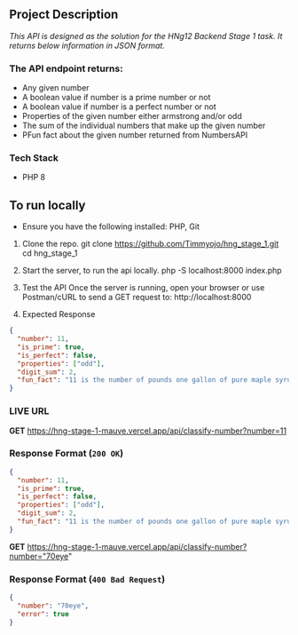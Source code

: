 ## Project Description
*This API is designed as the solution for the HNg12 Backend Stage 1 task. It returns below information in JSON format.*

### The API endpoint returns:
- Any given number
- A boolean value if number is a prime number or not
- A boolean value if number is a perfect number or not
- Properties of the given number either armstrong and/or odd
- The sum of the individual numbers that make up the given number
- PFun fact about the given number returned from NumbersAPI

### Tech Stack
- PHP 8

## To run locally
- Ensure you have the following installed: 
PHP,
Git

1. Clone the repo. 
git clone https://github.com/Timmyojo/hng_stage_1.git
cd hng_stage_1

2. Start the server, to run the api locally.
php -S localhost:8000 index.php

4. Test the API
Once the server is running, open your browser or use Postman/cURL to send a GET request to:
http://localhost:8000

5. Expected Response
```json
{
  "number": 11,
  "is_prime": true,
  "is_perfect": false,
  "properties": ["odd"],
  "digit_sum": 2,
  "fun_fact": "11 is the number of pounds one gallon of pure maple syrup weighs."
}
```



### LIVE URL
**GET** https://hng-stage-1-mauve.vercel.app/api/classify-number?number=11

### Response Format (`200 OK`)
```json
{
  "number": 11,
  "is_prime": true,
  "is_perfect": false,
  "properties": ["odd"],
  "digit_sum": 2,
  "fun_fact": "11 is the number of pounds one gallon of pure maple syrup weighs." 
}
``` 
**GET** https://hng-stage-1-mauve.vercel.app/api/classify-number?number="70eye"

### Response Format (`400 Bad Request`)
```json
{
  "number": "70eye",
  "error": true
}
``` 
 
